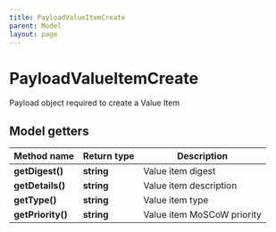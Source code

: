 ```yaml
---
title: PayloadValueItemCreate
parent: Model
layout: page
---
```


# PayloadValueItemCreate

Payload object required to create a Value Item

## Model getters

Method name | Return type | Description
------------ | ------------- | -------------
**getDigest()** | **string** | Value item digest
**getDetails()** | **string** | Value item description
**getType()** | **string** | Value item type
**getPriority()** | **string** | Value item MoSCoW priority

